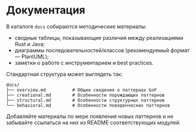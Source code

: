 # Документация

В каталоге `docs` собираются методические материалы:

- сводные таблицы, показывающие различия между реализациями Rust и Java;
- диаграммы последовательностей/классов (рекомендуемый формат — PlantUML);
- заметки о работе с инструментарием и best practices.

Стандартная структура может выглядеть так:

```
docs/
├── overview.md          # Общие сведения о паттернах GoF
├── creational.md        # Особенности порождающих паттернов
├── structural.md        # Особенности структурных паттернов
└── behavioral.md        # Особенности поведенческих паттернов
```

Добавляйте материалы по мере появления новых паттернов и не забывайте ссылаться на них из README соответствующих модулей.
